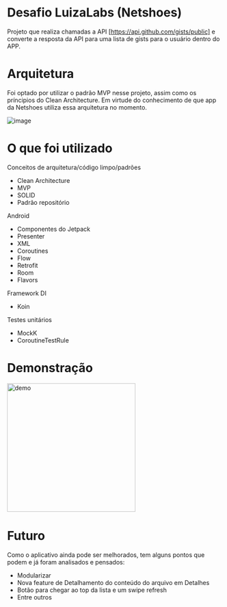 # Desafio LuizaLabs (Netshoes)
Projeto que realiza chamadas a API [https://api.github.com/gists/public] e converte a resposta da API para uma lista de gists para o usuário dentro do APP.

# Arquitetura
Foi optado por utilizar o padrão MVP nesse projeto, assim como os príncipios do Clean Architecture. Em virtude do conhecimento de que app da Netshoes utiliza essa arquitetura no momento. 

![image](https://github.com/yagosouza/android-test-luizalabs/assets/3721436/452d1196-5149-473f-822c-8f5709a4a112)

# O que foi utilizado

Conceitos de arquitetura/código limpo/padrões
- Clean Architecture
- MVP
- SOLID
- Padrão repositório

Android
- Componentes do Jetpack
- Presenter
- XML
- Coroutines
- Flow
- Retrofit
- Room
- Flavors

Framework DI
- Koin

Testes unitários
- MockK
- CoroutineTestRule

# Demonstração
<img src="https://github.com/yagosouza/android-test-luizalabs/assets/3721436/0e77d29f-56f2-45fb-a37e-45535adc7994" alt="demo" width="300"/>

# Futuro
Como o aplicativo ainda pode ser melhorados, tem alguns pontos que podem e já foram analisados e pensados:
- Modularizar
- Nova feature de Detalhamento do conteúdo do arquivo em Detalhes
- Botão para chegar ao top da lista e um swipe refresh
- Entre outros
